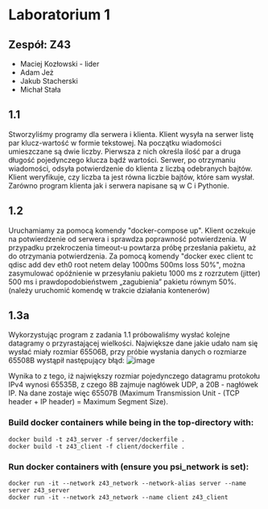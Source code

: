 # Laboratorium 1
## Zespół: Z43
- Maciej Kozłowski - lider
- Adam Jeż
- Jakub Stacherski
- Michał Stała


## 1.1
Stworzyliśmy programy dla serwera i klienta. Klient wysyła na serwer listę par klucz-wartość w formie tekstowej. Na początku wiadomości umieszczane są dwie liczby. Pierwsza z nich określa ilość par a druga długość pojedynczego klucza bądź wartości. Serwer, po otrzymaniu wiadomości, odsyła potwierdzenie do klienta z liczbą odebranych bajtów. Klient weryfikuje, czy liczba ta jest równa liczbie bajtów, które sam wysłał. Zarówno program klienta jak i serwera napisane są w C i Pythonie.

## 1.2
Uruchamiamy za pomocą komendy "docker-compose up".
Klient oczekuje na potwierdzenie od serwera i sprawdza poprawność potwierdzenia. W przypadku przekroczenia timeout-u powtarza próbę przesłania pakietu, aż do otrzymania potwierdzenia.
Za pomocą komendy "docker exec client tc qdisc add dev eth0 root netem delay 1000ms 500ms loss 50%", można zasymulować opóźnienie w przesyłaniu pakietu 1000 ms z rozrzutem (jitter) 500 ms i prawdopodobieństwem „zagubienia” pakietu równym 50%. (należy uruchomić komendę w trakcie działania kontenerów)

## 1.3a
Wykorzystując program z zadania 1.1 próbowaliśmy wysłać kolejne datagramy o przyrastającej wielkości. Największe dane jakie udało nam się wysłać miały rozmiar 65506B, przy próbie wysłania danych o rozmiarze 65508B wystąpił następujący błąd:
![image](https://github.com/kubao503/psi-lab/assets/67715928/18d1b40e-6ea4-4cce-9fa1-18567337d554)

Wynika to z tego, iż największy rozmiar pojedynczego datagramu protokołu IPv4 wynosi 65535B, z czego 8B zajmuje nagłówek UDP, a 20B - nagłówek IP. Na dane zostaje więc 65507B (Maximum Transmission Unit - (TCP header + IP header) = Maximum Segment Size).

### Build docker containers while being in the top-directory with:
```console
docker build -t z43_server -f server/dockerfile .
docker build -t z43_client -f client/dockerfile .
```
### Run docker containers with (ensure you psi_network is set):
```console
docker run -it --network z43_network --network-alias server --name server z43_server
docker run -it --network z43_network --name client z43_client
```
